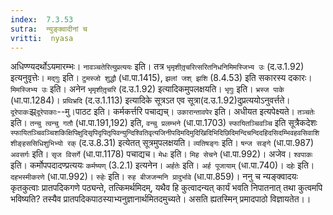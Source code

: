 ```yaml
---
index:  7.3.53
sutra:  न्युङ्क्वादीनां च
vritti:  nyasa
---
```


अधिण्ण्यदर्थोऽयमारम्भः। `नावञ्चतेरित्युप्रत्ययः` इति। तत्र `भृमृशीतृ़चरित्सरितनिधनिमिमस्जिभ्य उः` (द.उ.1.92) इत्यनुवृत्तेः। `मद्गुः` इति। `टुमस्जो शुद्धौ` (धा.पा.1415), `झलां जश् झशि` (8.4.53) इति सकारस्य दकारः। `मिमस्जिभ्य उः` इति। अनेन `भृमृशीतृ़चरि` (द.उ.1.92) इत्यादिकमुपलक्षयति। `भृगुः` इति। `भ्रस्ज पाके` (धा.पा.1284)। `प्रथिभ्रदि` (द.उ.1.113) इत्यादिके सूत्रऽत एव सूत्रा(द.उ.1.92)दुप्रत्ययोऽनुवर्त्तते।
`दूरेपाकः`झ्र्`दूरेपाकाः`--मु।पाठट इति। कर्मकर्त्तरि पचाद्यच्। `उकारान्तावपेर` इति। अधीयत इत्यपेक्ष्यते।
`तञ्चतेः` इति। `तन्चु त्वन्चु गतौ` (धा.पा.191,192) इति, `वन्चु प्रलम्भने` (धा.पा.1703) `स्फायितञ्चिवञ्चि` इति सूत्रैकदेशः `स्फायितञ्चिवञ्चिशकिक्षिपिक्षुदिसृपिदृपितृपिवन्युन्दिश्वितिवृत्यजिनीपदिमदिमुदिखिदिभिदिछिदिमन्दिचन्दिदहिदसिदम्भिवहवसिवाशिशीङ्हससिधिशुभिभ्यो रक्` (द.उ.8.31) इत्येतत् सूत्रमुपलक्षयति। `व्यतिषङ्गः` इति। `षन्ज सङ्गे` (धा.पा.987) `अवसर्गः` इति। `सृज विसर्गे` (धा.पा.1178) पचाद्यच।
`मेधः` इति। `मिह सेचने` (धा.पा.992)। अजेव। `श्वपाकः` इति। कर्मोपपदादण्प्रत्ययः `कर्मष्यण्` (3.2.1) इत्यनेन। `अर्हतेः` इति। `अर्ह पूजायाम्` (धा.पा.740)। `दहेः` इति। `दहभस्मीकरणे` (धा.पा.992)। `रुहेः` इति। `रुह बीजजन्मनि प्रादुर्भावे` (धा.पा.859)।
ननु च न्यङ्क्वादयः कृतकुत्वाः प्रातपदिकगणे पठ्यन्ते, तत्किमर्थमिदम्, यथैव हि कुत्वादन्यत् कार्यं भवति निपातनात् तथा कुत्वमपि भविष्यति? तस्यैव प्रातपदिकपाठस्याभ्यनुज्ञानार्थमितदमुच्यते। असति ह्यतस्मिन् प्रमादपाठो विज्ञायतेत।।

